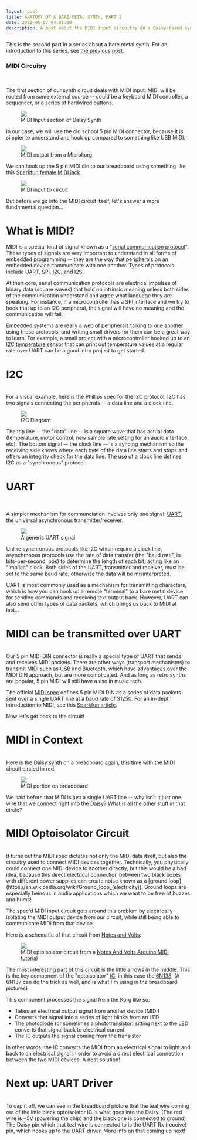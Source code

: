 ```yaml
---
layout: post
title: ANATOMY OF A BARE-METAL SYNTH, PART 2
date: 2022-05-07 04:01:00
description: A post about the MIDI input circuitry on a Daisy-based synthesizer.
---
```


This is the second part in a series about a bare metal synth. For an introduction to this series, see [the previous post](/2022/04/30/anatomyofabaremetalsynth_part1.html).

### MIDI Circuitry
<br>

The first section of our synth circuit deals with MIDI input. MIDI will be routed from some external
source -- could be a keyboard MIDI controller, a sequencer, or a series of hardwired buttons.

<figure>
  <img class="col center" src="/img/bare_metal/flow_diagram_highlights/1_MIDI_input.png">
  <figcaption>MIDI Input section of Daisy Synth</figcaption>
</figure>

In our case, we will use the old school 5 pin MIDI connector, because it is simpler to
understand and hook up compared to something like USB MIDI.

<figure>
  <img class="col center" src="/img/bare_metal/0_midiout.jpg">
  <figcaption>MIDI output from a Microkorg</figcaption>
</figure>

We can hook up the 5 pin MIDI din to our breadboard using something like this
[Sparkfun female MIDI jack](https://www.sparkfun.com/products/9536).

<figure>
  <img class="col center" src="/img/bare_metal/1_midiin.jpg">
  <figcaption>MIDI input to circuit</figcaption>
</figure>

But before we go into the MIDI circuit itself, let's answer a more fundamental question...

# What is MIDI?

MIDI is a special kind of signal known as a "[serial communication protocol](https://learn.sparkfun.com/tutorials/serial-communication/all)". These types of
signals are very important to understand in all forms of embedded programming -- they are
the way that peripherals on an embedded device communicate with one another. Types of
protocols include UART, SPI, I2C, and I2S.

At their core, serial communication protocols are electrical impulses of binary data
(square waves) that hold no intrinsic meaning unless both sides of the communication
understand and agree what language they are speaking. For instance, if a microcontroller has
a SPI interface and we try to hook that up to an I2C peripheral,
the signal will have no meaning and the communication will fail.

Embedded systems are really a web of peripherals talking to one another using these protocols,
and writing small drivers for them can be a great way to learn. For example, a small project
with a microcontroller hooked up to an [I2C temperature sensor](https://learn.sparkfun.com/tutorials/qwiic-tmp117-high-precision-digital-temperature-sensor-hookup-guide) 
that can print out temperature values at a regular rate over UART can be a good intro project to
get started.

# I2C
<br>
For a visual example, here is the Phillips spec for the I2C protocol. I2C has two signals connecting
the peripherals -- a data line and a clock line.

<figure>
  <img class="col center" src="/img/bare_metal/communication_protocols/i2c_phillips.png">
  <figcaption>I2C Diagram</figcaption>
</figure>

The top line -- the "data" line -- is a square wave that has actual data (temperature, motor control, new sample rate setting for an audio interface, etc). The bottom signal -- the clock line -- is a syncing mechanism so the receiving side knows where each byte of the data line starts and stops and
offers an integrity check for the data line. The use of a clock line defines I2C as a "synchronous"
protocol.

# UART
<br>

A simpler mechanism for communciation involves only one signal: [UART](https://learn.sparkfun.com/tutorials/serial-communication/all#uarts), the universal asynchronous transmitter/receiver.


<figure>
  <img class="col center" src="/img/bare_metal/communication_protocols/uart.png">
  <figcaption>A generic UART signal</figcaption>
</figure>

Unlike synchronous protocols like I2C which require a clock line, asynchronous protocols use 
the rate of data transfer (the "baud rate", in bits-per-second, bps) to determine the length of
each bit, acting like an "implicit" clock. Both sides of the UART, transmitter and receiver, must
be set to the same baud rate, otherwise the data will be misinterpreted.

UART is most commonly used as a mechanism for transmitting characters, which is how you can
hook up a remote "terminal" to a bare metal device for sending commands and receiving text output back. However, UART can also send other types of data packets, which brings us back to MIDI at last...

# MIDI can be transmitted over UART
<br>
Our 5 pin MIDI DIN connector is really a special type of UART that sends and receives MIDI packets.
There are other ways (transport mechanisms) to transmit MIDI such as USB and Bluetooth, which have advantages over the MIDI DIN approach, but are more complicated. And as long as retro synths are
popular, 5 pin MIDI will still have a use in music tech.

The official [MIDI spec](https://www.midi.org/specifications) defines 5 pin MIDI DIN as a series of 
data packets sent over a single UART line at a baud rate of 31250. For an in-depth introduction to MIDI, see this [Sparkfun article](https://learn.sparkfun.com/tutorials/midi-tutorial/all).

Now let's get back to the circuit!

# MIDI in Context
<br>
Here is the Daisy synth on a breadboard again, this time with the MIDI circuit circled in red.

<figure>
  <img class="col center" src="/img/bare_metal/overhead_synth_midi_highlighted.jpg">
  <figcaption>MIDI portion on breadboard</figcaption>
</figure>

We said before that MIDI is just a single UART line -- why isn't it just one wire that 
we connect right into the Daisy? What is all the other stuff in that circle?

# MIDI Optoisolator Circuit
<br>
It turns out the MIDI spec dictates not only the MIDI data itself, but also the 
circuitry used to connect MIDI devices together. Technically, you physically could connect one MIDI
device to another directly, but this would be a bad idea, because this direct electrical
connection between two black boxes with different power supplies can create noise known
as a [ground loop](https://en.wikipedia.org/wiki/Ground_loop_(electricity)). Ground loops
are especially heinous in audio applications which we want to be free of buzzes and hums!

The spec'd MIDI input circuit gets around this problem by electrically isolating the MIDI 
output device from our circuit, while still being able to communicate MIDI from that device.

Here is a schematic of that circuit from [Notes and Volts](https://www.notesandvolts.com/2015/02/midi-and-arduino-build-midi-input.html): 

<figure>
  <img class="col center" src="/img/bare_metal/MIDI_Input_Schematic.png">
  <figcaption>MIDI optoisolator circuit from a <a href="https://www.notesandvolts.com/2015/02/midi-and-arduino-build-midi-input.html">Notes And Volts Arduino MIDI tutorial</a></figcaption>
</figure>

The most interesting part of this circuit is the little arrows in the middle. This is the key component of the "optoisolator" [IC](https://en.wikipedia.org/wiki/Integrated_circuit), in this case the [6N138](http://i2c2p.twibright.com/datasheet/6n139.pdf). (A 6N137 can do the trick as well, and is what I'm using in the breadboard pictures) 

This component processes the signal from the Korg like so:
- Takes an electrical output signal from another device (MIDI)
- Converts that signal into a series of light blinks from an LED
- The photodiode (or sometimes a phototransistor) sitting next to the LED converts that signal back to electrical current
- The IC outputs the signal coming from the transistor

In other words, the IC converts the MIDI from an electrical signal to light and back to 
an electrical signal in order to avoid a direct electrical connection between the two
MIDI devices. A neat solution!

# Next up: UART Driver
<br>
To cap it off, we can see in the breadboard picture that the teal wire coming out of the little black
optoisolator IC is what goes into the Daisy. (The red wire is +5V (powering the chip) and the black one is connected to ground) The Daisy pin which that teal wire is connected to is the UART Rx (receive) pin, which hooks up to the UART driver. More info on that coming up next!
